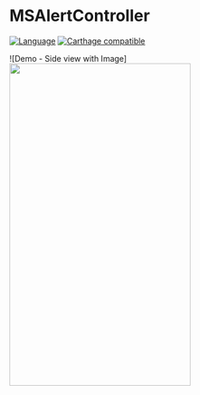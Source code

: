 # MSAlertController
[![Language](https://img.shields.io/badge/Swift-4-orange.svg)]()
[![Carthage compatible](https://img.shields.io/badge/Carthage-compatible-4BC51D.svg?style=flat)](https://github.com/Carthage/Carthage)

![Demo - Side view with Image]
<img src="https://user-images.githubusercontent.com/757725/38765448-45346482-3fdf-11e8-8166-809cec40dfd3.gif" width="320" height="568">
